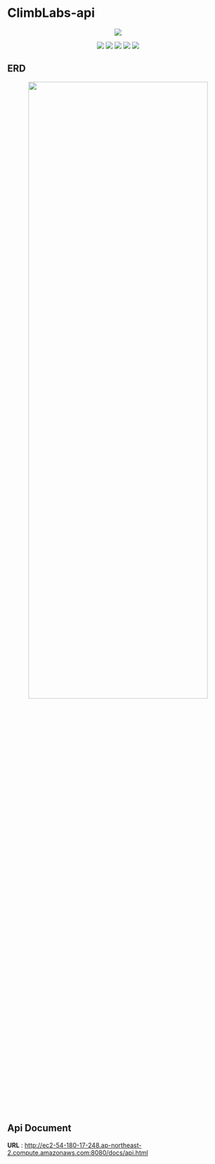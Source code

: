 # ClimbLabs-api

<p align="center">
    <img src="https://user-images.githubusercontent.com/39672033/144972037-d02b43a8-30eb-487c-863d-e6e8119e09c3.jpg"/>
</p>

<p align='center'>
    <img src="https://img.shields.io/badge/spring boot-v2.5.6-green?logo=SpringBoot"/>
    <img src="https://img.shields.io/badge/java-v1.8-aaa?logo=Java"/>
    <img src="https://img.shields.io/badge/gradle-v7.2-yellow?logo=Gradle">
    <img src="https://img.shields.io/badge/mysql-v8.0-ff69b4?logo=MySQL"/>
    <img src="https://img.shields.io/badge/Amazon AWS-232F3E?&logo=Amazon%20AWS&logoColor=white"/>
</p>

## ERD

<p align='center'>
<img src="https://user-images.githubusercontent.com/39672033/145953841-1f209bd8-430b-481e-9c76-c85746754e58.png" width="90%" height="60%" >
</p>

## Api Document

**URL** : http://ec2-54-180-17-248.ap-northeast-2.compute.amazonaws.com:8080/docs/api.html
